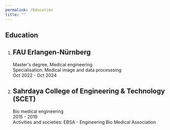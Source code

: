 ```yaml
---
permalink: /Education
title: ""
---
```

<!-- Google tag (gtag.js) -->
<script async src="https://www.googletagmanager.com/gtag/js?id=G-GFSHDN8PYY"></script>
<script>
  window.dataLayer = window.dataLayer || [];
  function gtag(){dataLayer.push(arguments);}
  gtag('js', new Date());

  gtag('config', 'G-GFSHDN8PYY');
</script>


## Education 

1. ## FAU Erlangen-Nürnberg
    Master's degree, Medical engineering\
    Specialisation: Medical image and data processsing\
    Oct 2022 - Oct 2024

2. ## Sahrdaya College of Engineering & Technology (SCET)
    Bio medical engineering\
    2015 - 2019\
    Activities and societies: EBSA - Engineering Bio Medical Association
